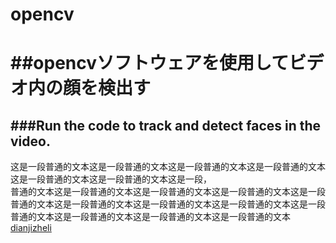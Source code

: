 # opencv
##opencvソフトウェアを使用してビデオ内の顔を検出す
====
###Run the code to track and detect faces in the video. 
----
这是一段普通的文本这是一段普通的文本这是一段普通的文本这是一段普通的文本这是一段普通的文本这是一段普通的文本这是一段，<br>
普通的文本这是一段普通的文本这是一段普通的文本这是一段普通的文本这是一段普通的文本这是一段普通的文本这是一段普通的文本这是一段普通的文本这是一段普通的文本这是一段普通的文本这是一段普通的文本这是一段普通的文本
[dianjizheli](https://app.slack.com/client/T0QNX7Y81/C8B71S6LU/details/members)
